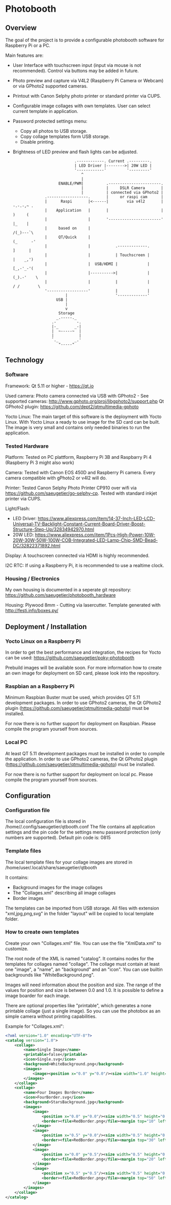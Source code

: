 # Photobooth

## Overview

The goal of the project is to provide a configurable photobooth software for Raspberry Pi or a PC. 

Main features are:
- User Interface with touchscreen input (input via mouse is not recommended). Control via buttons may be added in future.
- Photo preview and capture via V4L2 (Raspberry Pi Camera or Webcam) or via GPhoto2 supported cameras.
- Printout with Canon Selphy photo printer or standard printer via CUPS.
- Configurable image collages with own templates. User can select current template in application.
- Password protected settings menu:
	- Copy all photos to USB storage.
	- Copy collage templates form USB storage.
	- Disable printing.
- Brightness of LED preview and flash lights can be adjusted.

                                 .------------. Current .---------.
                                 | LED Driver |-------->| 20W LED |
                                 '------------'         '---------'
                                    ^
                                    |
                          ENABLE/PWM|          .-----------------------.
                                    |          |     DSLR Camera       |
                                    |          | connected via GPhoto2 |
                    .------------------.       |     or raspi cam      |
                    |      Raspi       |<------|        via v4l2       |          -.-.-,~ .   
                    |    Application   |       |                       |          )     (     
                    |                  |       '-----------------------'          |_    |     
                    |     based on     |                                          /(_)---`\   
                    |     QT/Quick     |                                         (_      -'   
                    |                  |           .-------------.                ]      |    
                    |                  |           | Touchscreen |                |    _,')   
                    |                  |  USB/HDMI |             |                [_,-'_-'(   
                    |                  |---------->|             |               (_).-'    \  
                    |                  |           |             |               / /        \ 
                    '------------------'           |             |
                             |                     '-------------'
                         USB |
                             |
                             v 
                          Storage
                         _.-----._   
                       .-         -.
                       |-_       _-|
                       |  ~-----~  |
                       |           |
                       `._       _.'
                          "-----"   
                          
## Technology
### Software
Framework: Qt 5.11 or higher - https://qt.io

Used camera: Photo camera connected via USB with GPhoto2 - See supported cameras: http://www.gphoto.org/proj/libgphoto2/support.php
Qt GPhoto2 plugin: https://github.com/dept2/qtmultimedia-gphoto

Yocto Linux: The main target of this software is the deployment with Yocto Linux. With Yocto Linux a ready to use image for the SD card can be built. The image is very small and contains only needed binaries to run the application.

### Tested Hardware
Platform: Tested on PC plattform, Raspberry Pi 3B and Raspbarry Pi 4 (Raspberry Pi 3 might also work)

Camera: Tested with Canon EOS 450D and Raspberry Pi camera. Every camera compatible with gPhoto2 or v4l2 will do.

Printer: Tested Canon Selphy Photo Printer CP910 over wifi via https://github.com/saeugetier/go-selphy-cp. Tested with standard inkjet printer via CUPS.

Light/Flash: 
- LED Driver: https://www.aliexpress.com/item/14-37-Inch-LED-LCD-Universal-TV-Backlight-Constant-Current-Board-Driver-Boost-Structure-Step-Up/32834942970.html
- 20W LED: https://www.aliexpress.com/item/1Pcs-High-Power-10W-20W-30W-50W-100W-COB-Integrated-LED-Lamp-Chip-SMD-Bead-DC/32822371892.html

Display: A touchscreen connected via HDMI is highly recommended.

I2C RTC: If using a Raspberry Pi, it is recommended to use a realtime clock.

### Housing / Electronics
My own housing is documented in a seperate git repository: https://github.com/saeugetier/photobooth_hardware

Housing: Plywood 8mm - Cutting via lasercutter. Template generated with http://festi.info/boxes.py/

## Deployment / Installation
### Yocto Linux on a Raspberry Pi

In order to get the best performance and integration, the recipes for Yocto can be used: https://github.com/saeugetier/poky-photobooth
 
Prebuild images will be available soon. For more information how to create an own image for deployment on SD card, please look into the repository.

### Raspbian an a Raspberry Pi

Minimum Raspbian Buster must be used, which provides QT 5.11 development packages. In order to use GPhoto2 cameras, the Qt GPhoto2 plugin (https://github.com/saeugetier/qtmultimedia-gphoto) must be installed.

For now there is no further support for deployment on Raspbian. Please compile the program yourself from sources.

### Local PC

At least QT 5.11 development packages must be installed in order to compile the application. In order to use GPhoto2 cameras, the Qt GPhoto2 plugin (https://github.com/saeugetier/qtmultimedia-gphoto) must be installed.

For now there is no further support for deployment on local pc. Please compile the program yourself from sources.

## Configuration

### Configuration file
The local configuration file is stored in /home/<user>/.config/saeugetier/qtbooth.conf
The file contains all application settings and the pin code for the settings menu password protection (only numbers are supported). Default pin code is: 0815

### Template files
The local template files for your collage images are stored in /home/user/.local/share/saeugetier/qtbooth

It contains:
- Background images for the image collages
- The "Collages.xml" describing all image collages
- Border images

The templates can be imported from USB storage. All files with extension "xml,jpg,png,svg" in the folder "layout" will be copied to local template folder.

### How to create own templates
Create your own "Collages.xml" file. You can use the file "XmlData.xml" to customize.

The root node of the XML is named "catalog". It contains nodes for the templates for collages named "collage". The collage must contain at least one "image", a "name", an "background" and an "icon". You can use builtin backgrounds like "WhiteBackground.png". 

Images will need information about the position and size. The range of the values for position and size is between 0.0 and 1.0. It is possible to define a image boarder for each image.

There are optional properties like "printable", which generates a none printable collage (just a single image). So you can use the photobox as an simple camera without printing capabilities.

Example for "Collages.xml":

```xml
<?xml version="1.0" encoding="UTF-8"?>
<catalog version="1.0">
    <collage>
        <name>Single Image</name>
        <printable>false</printable>
        <icon>Single.svg</icon>
        <background>WhiteBackground.png</background>
        <images>
            <image><position x="0.0" y="0.0"/><size width="1.0" height="1.0"/></image>
        </images>
    </collage>
    <collage>
        <name>Four Images Border</name>
        <icon>FourBorder.svg</icon>
        <background>StarsBackground.jpg</background>
        <images>
            <image>
                <position x="0.0" y="0.0"/><size width="0.5" height="0.5"/>
                <border><file>RedBorder.png</file><margin top="10" left="10" right="10" bottom="10"/></border>
            </image>
            <image>
                <position x="0.5" y="0.0"/><size width="0.5" height="0.5"/>
                <border><file>RedBorder.png</file><margin top="30" left="30" right="30" bottom="30"/></border>
            </image>
            <image>
                <position x="0.0" y="0.5"/><size width="0.5" height="0.5"/>
                <border><file>RedBorder.png</file><margin top="20" left="20" right="20" bottom="20"/></border>
            </image>
            <image>
                <position x="0.5" y="0.5"/><size width="0.5" height="0.5"/>
                <border><file>RedBorder.png</file><margin top="50" left="50" right="50" bottom="50"/></border>
            </image>
        </images>
    </collage>
</catalog>
```
